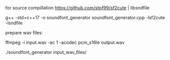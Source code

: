 for source compillation https://github.com/stpf99/sf2cute    | libsndfile

g++ -std=c++17 -o soundfont_generator soundfont_generator.cpp -lsf2cute -lsndfile

prepare wav files:

ffmpeg -i input.wav -ac 1 -acodec pcm_s16le output.wav



./soundfont_generator input_wav_files/

